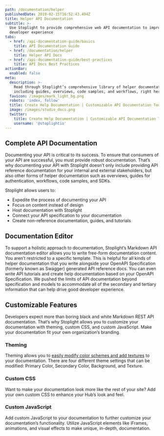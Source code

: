 ```yaml
---
path: /documentation/helper
publishedDate: 2019-02-15T16:52:43.494Z
title: Helper API Documentation
subtitle: >-
  Use Stoplight to provide comprehensive web API documentation to improve
  developer experience
tabs:
  - href: /api-documentation-guide/basics
    title: API Documentation Guide
  - href: /documentation/helper
    title: Helper API Docs
  - href: /api-documentation-guide/best-practices
    title: API Docs Best Practices
actionBar:
  enabled: false
meta:
  description: >-
    Read through Stoplight’s comprehensive library of helper documentation,
    including guides, overviews, code samples, and workflows, right here.
  favicon: /images/mark_light_bg.png
  robots: 'index, follow'
  title: Create Help Documentation | Customizable API Documentation Tool
  image: /images/studio_docs.png
  twitter:
    title: Create Help Documentation | Customizable API Documentation Tool
    username: '@stoplightio'
---
```


## Complete API Documentation

Documenting your API is critical to its success. To ensure that consumers of your API are successful, you must provide robust documentation. That’s why documenting your API with Stoplight doesn’t only include providing API reference documentation for your internal and external stakeholders, but also other forms of helper documentation such as overviews, guides for authentication, workflows, code samples, and SDKs.

Stoplight allows users to:

- Expedite the process of documenting your API
- Focus on content instead of design
- Host documentation with Stoplight
- Connect your API specification to your documentation
- Create non-reference documentation, guides, and tutorials

## Documentation Editor

To support a holistic approach to documentation, Stoplight’s Markdown API documentation editor allows you to write free-form documentation content. You aren’t restricted to a specific template. This is helpful for all kinds of helper documentation that you write alongside your OpenAPI Specification (formerly known as Swagger) generated API reference docs. You can even write API tutorials and create help documentation based on your OpenAPI Specification. We pushed the limits of API documentation beyond specification and models to accommodate all of the secondary and tertiary information that can help drive good developer experience.

## Customizable Features

Developers expect more than boring black and white Markdown REST API documentation. That’s why Stoplight allows you to customize your documentation with theming, custom CSS, and custom JavaScript. Make your documentation fit your own organization’s branding.

### Theming

Theming allows you to [easily modify color schemes and add textures](/documentation/#fully-customizable) to your documentation. There are four different theme settings that can be modified: Primary Color, Secondary Color, Background, and Texture.

### Custom CSS

Want to make your documentation look more like the rest of your site? Add your own custom CSS to enhance your Hub’s look and feel.

### Custom JavaScript

Add custom JavaScript to your documentation to further customize your documentation’s functionality. Utilize JavaScript elements like iFrames, animations, and visual effects to make unique, in-depth, documentation.
